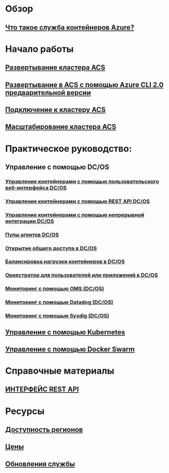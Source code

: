 # Обзор
## [Что такое служба контейнеров Azure?](container-service-intro.md)
# Начало работы
## [Развертывание кластера ACS](container-service-deployment.md)
## [Развертывание в ACS с помощью Azure CLI 2.0 предварительной версии](container-service-create-acs-cluster-cli.md)
## [Подключение к кластеру ACS](container-service-connect.md)
## [Масштабирование кластера ACS](container-service-scale.md)

# Практическое руководство:

## Управление с помощью DC/OS
### [Управление контейнерами с помощью пользовательского веб-интерфейса DC/OS](container-service-mesos-marathon-ui.md)
### [Управление контейнерами с помощью REST API DC/OS](container-service-mesos-marathon-rest.md)
### [Управление контейнерами с помощью непрерывной интеграции DC/OS](container-service-setup-ci-cd.md)
### [Пулы агентов DC/OS](container-service-dcos-agents.md)
### [Открытие общего доступа в DC/OS](container-service-enable-public-access.md)
### [Балансировка нагрузки контейнеров в DC/OS](container-service-load-balancing.md)
### [Оркестратор для пользователей или приложений в DC/OS](container-service-application-specific-marathon.md)
### [Мониторинг с помощью OMS (DC/OS)](container-service-monitoring-oms.md)
### [Мониторинг с помощью Datadog (DC/OS)](container-service-monitoring.md)
### [Мониторинг с помощью Sysdig (DC/OS)](container-service-monitoring-sysdig.md)
## [Управление с помощью Kubernetes](container-service-kubernetes-walkthrough.md)
## [Управление с помощью Docker Swarm](container-service-docker-swarm.md)

# Справочные материалы
## [ИНТЕРФЕЙС REST API](/rest/api/compute/containerservices)

# Ресурсы
## [Доступность регионов](https://azure.microsoft.com/regions/services/)
## [Цены](https://azure.microsoft.com/pricing/details/container-service/)
## [Обновления службы](https://azure.microsoft.com/en-us/updates/?product=container-service&updatetype=&platform=)


<!--HONumber=Nov16_HO4-->


